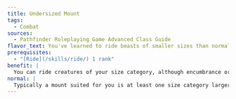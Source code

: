 ```yaml
---
title: Undersized Mount
tags:
  - Combat
sources:
  - Pathfinder Roleplaying Game Advanced Class Guide
flavor_text: You've learned to ride beasts of smaller sizes than normal.
prerequisites:
  - "[Ride](/skills/ride/) 1 rank"
benefit: |
  You can ride creatures of your size category, although encumbrance or other factors might limit how you can use this ability.
normal: |
  Typically a mount suited for you is at least one size category larger than you.
---
```


